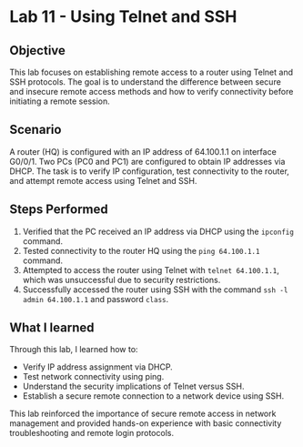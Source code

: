 # Lab 11 - Using Telnet and SSH

## Objective
This lab focuses on establishing remote access to a router using Telnet and SSH protocols. The goal is to understand the difference between secure and insecure remote access methods and how to verify connectivity before initiating a remote session.

## Scenario
A router (HQ) is configured with an IP address of 64.100.1.1 on interface G0/0/1. Two PCs (PC0 and PC1) are configured to obtain IP addresses via DHCP. The task is to verify IP configuration, test connectivity to the router, and attempt remote access using Telnet and SSH.

## Steps Performed
1. Verified that the PC received an IP address via DHCP using the `ipconfig` command.
2. Tested connectivity to the router HQ using the `ping 64.100.1.1` command.
3. Attempted to access the router using Telnet with `telnet 64.100.1.1`, which was unsuccessful due to security restrictions.
4. Successfully accessed the router using SSH with the command `ssh -l admin 64.100.1.1` and password `class`.

## What I learned
Through this lab, I learned how to:
- Verify IP address assignment via DHCP.
- Test network connectivity using ping.
- Understand the security implications of Telnet versus SSH.
- Establish a secure remote connection to a network device using SSH.

This lab reinforced the importance of secure remote access in network management and provided hands-on experience with basic connectivity troubleshooting and remote login protocols.
